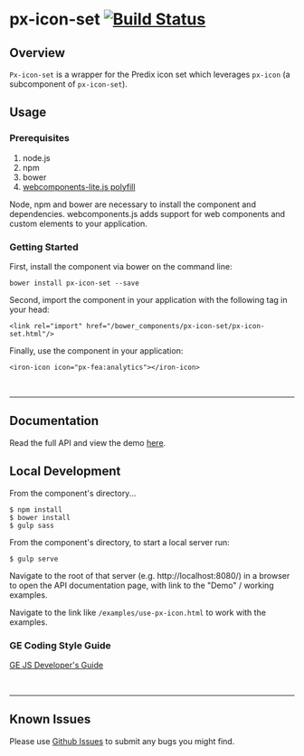 # px-icon-set [![Build Status](https://travis-ci.org/PredixDev/px-icon-set.svg?branch=master)](https://travis-ci.org/PredixDev/px-icon-set)


## Overview

`Px-icon-set` is a wrapper for the Predix icon set which leverages `px-icon` (a subcomponent of `px-icon-set`).

## Usage

### Prerequisites
1. node.js
2. npm
3. bower
4. [webcomponents-lite.js polyfill](https://github.com/webcomponents/webcomponentsjs)

Node, npm and bower are necessary to install the component and dependencies. webcomponents.js adds support for web components and custom elements to your application.

### Getting Started

First, install the component via bower on the command line:

```
bower install px-icon-set --save
```

Second, import the component in your application with the following tag in your head:

```
<link rel="import" href="/bower_components/px-icon-set/px-icon-set.html"/>
```

Finally, use the component in your application:

```
<iron-icon icon="px-fea:analytics"></iron-icon>
```

<br />
<hr />

## Documentation

Read the full API and view the demo [here](https://www.predix-ui.com/#/elements/px-icon-set).

## Local Development

From the component's directory...

```
$ npm install
$ bower install
$ gulp sass
```

From the component's directory, to start a local server run:

```
$ gulp serve
```

Navigate to the root of that server (e.g. http://localhost:8080/) in a browser to open the API documentation page, with link to the "Demo" / working examples.

Navigate to the link like `/examples/use-px-icon.html` to work with the examples.

### GE Coding Style Guide
[GE JS Developer's Guide](https://github.com/GeneralElectric/javascript)

<br />
<hr />

## Known Issues

Please use [Github Issues](https://github.com/PredixDev/px-icon-set/issues) to submit any bugs you might find.
